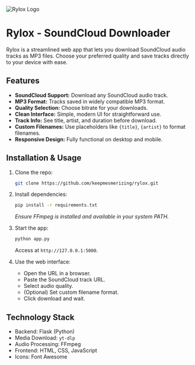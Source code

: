 ![Rylox Logo](https://rylox.onrender.com/static/images/github-banner.png)

# Rylox - SoundCloud Downloader

Rylox is a streamlined web app that lets you download SoundCloud audio tracks as MP3 files. Choose your preferred quality and save tracks directly to your device with ease.

## Features

* **SoundCloud Support:** Download any SoundCloud audio track.
* **MP3 Format:** Tracks saved in widely compatible MP3 format.
* **Quality Selection:** Choose bitrate for your downloads.
* **Clean Interface:** Simple, modern UI for straightforward use.
* **Track Info:** See title, artist, and duration before download.
* **Custom Filenames:** Use placeholders like `{title}`, `{artist}` to format filenames.
* **Responsive Design:** Fully functional on desktop and mobile.

## Installation & Usage

1. Clone the repo:

   ```bash
   git clone https://github.com/keepmesmerizing/rylox.git
   ```

2. Install dependencies:

   ```bash
   pip install -r requirements.txt
   ```

   *Ensure FFmpeg is installed and available in your system PATH.*

3. Start the app:

   ```bash
   python app.py
   ```

   Access at `http://127.0.0.1:5000`.

4. Use the web interface:

   * Open the URL in a browser.
   * Paste the SoundCloud track URL.
   * Select audio quality.
   * (Optional) Set custom filename format.
   * Click download and wait.

## Technology Stack

* Backend: Flask (Python)
* Media Download: `yt-dlp`
* Audio Processing: FFmpeg
* Frontend: HTML, CSS, JavaScript
* Icons: Font Awesome

